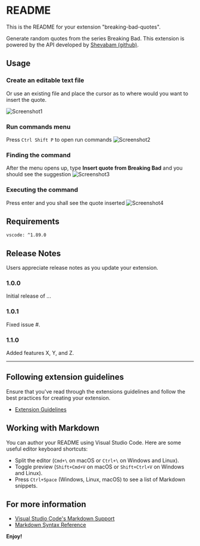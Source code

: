 # README

This is the README for your extension "breaking-bad-quotes".

Generate random quotes from the series Breaking Bad. This extension is powered by the API developed by [Shevabam (github)](https://github.com/shevabam).

## Usage

### Create an editable text file

Or use an existing file and place the cursor as to where would you want to insert the quote.

![Screenshot1]()

### Run commands menu

Press `Ctrl Shift P` to open run commands
![Screenshot2]()

### Finding the command

After the menu opens up, type **Insert quote from Breaking Bad** and you should see the suggestion
![Screenshot3]()

### Executing the command

Press enter and you shall see the quote inserted
![Screenshot4]()

## Requirements

```
vscode: ^1.89.0
```

## Release Notes

Users appreciate release notes as you update your extension.

### 1.0.0

Initial release of ...

### 1.0.1

Fixed issue #.

### 1.1.0

Added features X, Y, and Z.

---

## Following extension guidelines

Ensure that you've read through the extensions guidelines and follow the best practices for creating your extension.

- [Extension Guidelines](https://code.visualstudio.com/api/references/extension-guidelines)

## Working with Markdown

You can author your README using Visual Studio Code. Here are some useful editor keyboard shortcuts:

- Split the editor (`Cmd+\` on macOS or `Ctrl+\` on Windows and Linux).
- Toggle preview (`Shift+Cmd+V` on macOS or `Shift+Ctrl+V` on Windows and Linux).
- Press `Ctrl+Space` (Windows, Linux, macOS) to see a list of Markdown snippets.

## For more information

- [Visual Studio Code's Markdown Support](http://code.visualstudio.com/docs/languages/markdown)
- [Markdown Syntax Reference](https://help.github.com/articles/markdown-basics/)

**Enjoy!**
